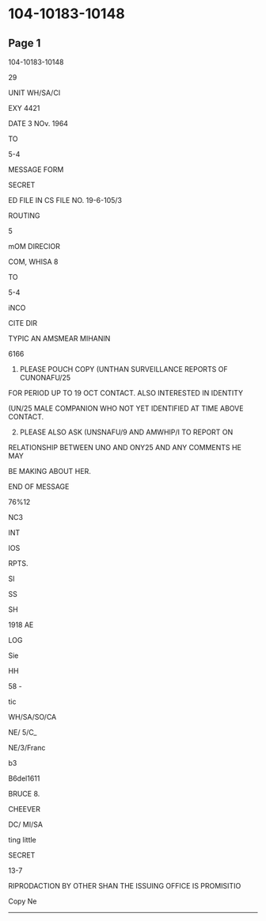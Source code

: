 # 104-10183-10148

## Page 1

104-10183-10148

29

UNIT WH/SA/CI

EXY 4421

DATE 3 NOv. 1964

TO

5-4

MESSAGE FORM

SECRET

ED FILE IN CS FILE NO. 19-6-105/3

ROUTING

5

mOM DIRECIOR

COM, WHISA 8

TO

5-4

iNCO

CITE DIR

TYPIC AN AMSMEAR MIHANIN

6166

1. PLEASE POUCH COPY (UNTHAN SURVEILLANCE REPORTS OF CUNONAFU/25

FOR PERIOD UP TO 19 OCT CONTACT. ALSO INTERESTED IN IDENTITY

(UN/25 MALE COMPANION WHO NOT YET IDENTIFIED AT TIME ABOVE CONTACT.

2. PLEASE ALSO ASK (UNSNAFU/9 AND AMWHIP/I TO REPORT ON

RELATIONSHIP BETWEEN UNO AND ONY25 AND ANY COMMENTS HE MAY

BE MAKING ABOUT HER.

END OF MESSAGE

76%12

NC3

INT

IOS

RPTS.

SI

SS

SH

1918 AE

LOG

Sie

HH

58 -

tic

WH/SA/SO/CA

NE/ 5/C_

NE/3/Franc

b3

B6del1611

BRUCE 8.

CHEEVER

DC/ MI/SA

ting little

SECRET

13-7

RIPRODACTION BY OTHER SHAN THE ISSUING OFFICE IS PROMISITIO

Copy Ne

---


